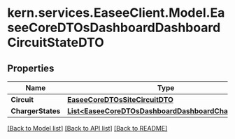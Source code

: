 # kern.services.EaseeClient.Model.EaseeCoreDTOsDashboardDashboardCircuitStateDTO

## Properties

Name | Type | Description | Notes
------------ | ------------- | ------------- | -------------
**Circuit** | [**EaseeCoreDTOsSiteCircuitDTO**](EaseeCoreDTOsSiteCircuitDTO.md) |  | [optional] 
**ChargerStates** | [**List&lt;EaseeCoreDTOsDashboardDashboardChargerState&gt;**](EaseeCoreDTOsDashboardDashboardChargerState.md) |  | [optional] 

[[Back to Model list]](../README.md#documentation-for-models) [[Back to API list]](../README.md#documentation-for-api-endpoints) [[Back to README]](../README.md)

